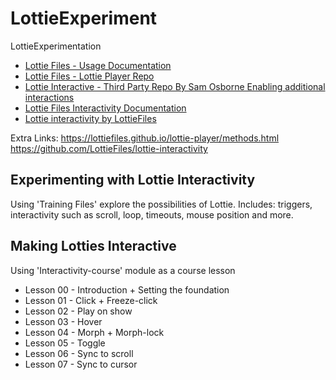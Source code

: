 # LottieExperiment
LottieExperimentation
- [Lottie Files - Usage Documentation](https://lottiefiles.github.io/lottie-player/usage.html)
- [Lottie Files - Lottie Player Repo](https://github.com/LottieFiles/lottie-player)
- [Lottie Interactive - Third Party Repo By Sam Osborne Enabling additional interactions](https://github.com/samuelOsborne/Lottie-interactive)
- [Lottie Files Interactivity Documentation](https://lottiefiles.com/interactivity)
- [Lottie interactivity by LottieFiles](https://github.com/LottieFiles/lottie-interactivity)

Extra Links:
https://lottiefiles.github.io/lottie-player/methods.html
https://github.com/LottieFiles/lottie-interactivity

## Experimenting with Lottie Interactivity
Using 'Training Files' explore the possibilities of Lottie. Includes: triggers, interactivity such as scroll, loop, timeouts, mouse position and more.

## Making Lotties Interactive 
Using 'Interactivity-course' module as a course lesson

- Lesson 00 - Introduction + Setting the foundation
- Lesson 01 - Click + Freeze-click
- Lesson 02 - Play on show 
- Lesson 03 - Hover
- Lesson 04 - Morph + Morph-lock
- Lesson 05 - Toggle
- Lesson 06 - Sync to scroll
- Lesson 07 - Sync to cursor

